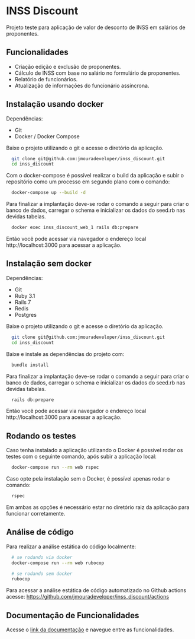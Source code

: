 
# INSS Discount

Projeto teste para aplicação de valor de desconto de INSS em salários de proponentes.


## Funcionalidades

- Criação edição e exclusão de proponentes.
- Cálculo de INSS com base no salário no formulário de proponentes.
- Relatório de funcionários.
- Atualização de informações do funcionário assíncrona.

## Instalação usando docker

Dependências:
- Git
- Docker / Docker Compose

Baixe o projeto utilizando o git e acesse o diretório da aplicação.

```bash
  git clone git@github.com:jmouradeveloper/inss_discount.git
  cd inss_discount
```

Com o docker-compose é possível realizar o build da aplicação e subir o repositório como um processo em segundo plano com o comando:

```bash
  docker-compose up --build -d
```

Para finalizar a implantação deve-se rodar o comando a seguir para criar o banco de dados, carregar o schema e inicializar os dados do seed.rb nas devidas tabelas.

```bash
  docker exec inss_discount_web_1 rails db:prepare
```

Então você pode acessar via navegador o endereço local http://localhost:3000 para acessar a aplicação.

## Instalação sem docker

Dependências:
- Git
- Ruby 3.1
- Rails 7
- Redis
- Postgres

Baixe o projeto utilizando o git e acesse o diretório da aplicação.

```bash
  git clone git@github.com:jmouradeveloper/inss_discount.git
  cd inss_discount
```

Baixe e instale as dependências do projeto com:

```bash
  bundle install
```

Para finalizar a implantação deve-se rodar o comando a seguir para criar o banco de dados, carregar o schema e inicializar os dados do seed.rb nas devidas tabelas.

```bash
  rails db:prepare
```

Então você pode acessar via navegador o endereço local http://localhost:3000 para acessar a aplicação.
## Rodando os testes

Caso tenha instalado a aplicação utilizando o Docker é possível rodar os testes com o seguinte comando, após subir a aplicação local:

```bash
  docker-compose run --rm web rspec
```

Caso opte pela instalação sem o Docker, é possível apenas rodar o comando:

```bash
  rspec
```

Em ambas as opções é necessário estar no diretório raiz da aplicação para funcionar corretamente.

## Análise de código

Para realizar a análise estática do código localmente:

```bash
  # se rodando via docker
  docker-compose run --rm web rubocop

  # se rodando sem docker
  rubocop
```

Para acessar a análise estática de código automatizado no Github actions acesse:
https://github.com/jmouradeveloper/inss_discount/actions

## Documentação de Funcionalidades

Acesse o [link da documentação](https://github.com/jmouradeveloper/inss_discount/tree/main/docs) e navegue entre as funcionalidades.